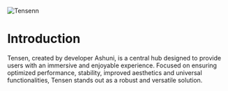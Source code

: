 ![Tensenn](https://cdn.discordapp.com/attachments/1278108925295857777/1301015724260720661/Picsart_24-10-29_23-44-48-060.png?ex=67298850&is=672836d0&hm=84c605ca6acbdb977e5b1b3f666f9d68ff01d16030703bd86efbed19b0448d26)


# Introduction

Tensen, created by developer Ashuni, is a central hub designed to provide users with an immersive and enjoyable experience. Focused on ensuring optimized performance, stability, improved aesthetics and universal functionalities, Tensen stands out as a robust and versatile solution.
